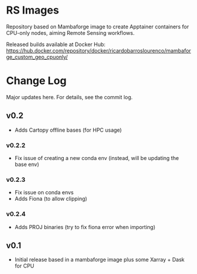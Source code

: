 # RS Images

Repository based on Mambaforge image to create Apptainer containers for CPU-only nodes, aiming Remote Sensing workflows.

Released builds available at Docker Hub: https://hub.docker.com/repository/docker/ricardobarroslourenco/mambaforge_custom_geo_cpuonly/

# Change Log
Major updates here. For details, see the commit log.
## v0.2 
- Adds Cartopy offline bases (for HPC usage)
### v0.2.2
- Fix issue of creating a new conda env (instead, will be updating the base env)

### v0.2.3
- Fix issue on conda envs
- Adds Fiona (to allow clipping)

### v0.2.4
- Adds PROJ binaries (try to fix fiona error when importing)

## v0.1 
- Initial release based in a mambaforge image plus some Xarray + Dask for CPU